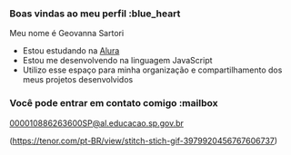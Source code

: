 ### Boas vindas ao meu perfil :blue_heart

Meu nome é Geovanna Sartori

- Estou estudando na [Alura](https://www.alura.com.br)
- Estou me desenvolvendo na linguagem JavaScript
- Utilizo esse espaço para minha organização e compartilhamento dos meus projetos desenvolvidos

### Você pode entrar em contato comigo :mailbox

000010886263600SP@al.educacao.sp.gov.br 

(https://tenor.com/pt-BR/view/stitch-stich-gif-3979920456767606737)
